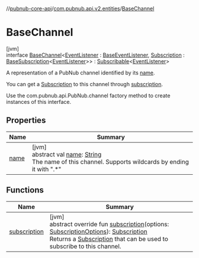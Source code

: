 //[pubnub-core-api](../../../index.md)/[com.pubnub.api.v2.entities](../index.md)/[BaseChannel](index.md)

# BaseChannel

[jvm]\
interface [BaseChannel](index.md)&lt;[EventListener](index.md) : [BaseEventListener](../../com.pubnub.api.v2.callbacks/-base-event-listener/index.md), [Subscription](index.md) : [BaseSubscription](../../com.pubnub.api.v2.subscriptions/-base-subscription/index.md)&lt;[EventListener](index.md)&gt;&gt; : [Subscribable](../-subscribable/index.md)&lt;[EventListener](index.md)&gt; 

A representation of a PubNub channel identified by its [name](name.md).

You can get a [Subscription](index.md) to this channel through [subscription](subscription.md).

Use the com.pubnub.api.PubNub.channel factory method to create instances of this interface.

## Properties

| Name | Summary |
|---|---|
| [name](name.md) | [jvm]<br>abstract val [name](name.md): [String](https://kotlinlang.org/api/latest/jvm/stdlib/kotlin/-string/index.html)<br>The name of this channel. Supports wildcards by ending it with &quot;.*&quot; |

## Functions

| Name | Summary |
|---|---|
| [subscription](subscription.md) | [jvm]<br>abstract override fun [subscription](subscription.md)(options: [SubscriptionOptions](../../com.pubnub.api.v2.subscriptions/-subscription-options/index.md)): [Subscription](index.md)<br>Returns a [Subscription](index.md) that can be used to subscribe to this channel. |
